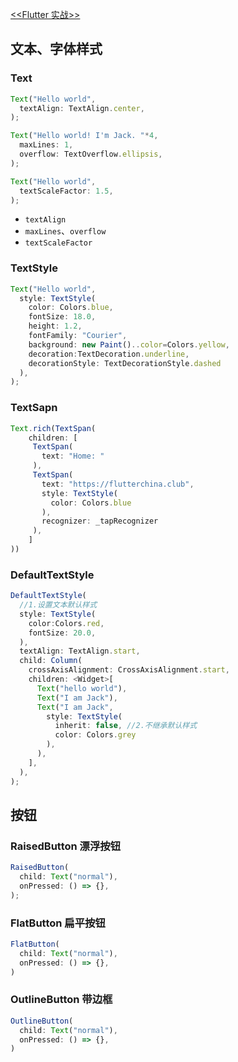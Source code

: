 [<<Flutter 实战>>](https://book.flutterchina.club)

## 文本、字体样式

### Text
```js
Text("Hello world",
  textAlign: TextAlign.center,
);

Text("Hello world! I'm Jack. "*4,
  maxLines: 1,
  overflow: TextOverflow.ellipsis,
);

Text("Hello world",
  textScaleFactor: 1.5,
);
```
- `textAlign`
- `maxLines`、`overflow`
- `textScaleFactor`

### TextStyle
```js
Text("Hello world",
  style: TextStyle(
    color: Colors.blue,
    fontSize: 18.0,
    height: 1.2,  
    fontFamily: "Courier",
    background: new Paint()..color=Colors.yellow,
    decoration:TextDecoration.underline,
    decorationStyle: TextDecorationStyle.dashed
  ),
);
```
### TextSapn
```js
Text.rich(TextSpan(
    children: [
     TextSpan(
       text: "Home: "
     ),
     TextSpan(
       text: "https://flutterchina.club",
       style: TextStyle(
         color: Colors.blue
       ),  
       recognizer: _tapRecognizer
     ),
    ]
))
```
### DefaultTextStyle
```js
DefaultTextStyle(
  //1.设置文本默认样式  
  style: TextStyle(
    color:Colors.red,
    fontSize: 20.0,
  ),
  textAlign: TextAlign.start,
  child: Column(
    crossAxisAlignment: CrossAxisAlignment.start,
    children: <Widget>[
      Text("hello world"),
      Text("I am Jack"),
      Text("I am Jack",
        style: TextStyle(
          inherit: false, //2.不继承默认样式
          color: Colors.grey
        ),
      ),
    ],
  ),
);
```

## 按钮

### RaisedButton 漂浮按钮

```js
RaisedButton(
  child: Text("normal"),
  onPressed: () => {},
);
```

### FlatButton 扁平按钮

```js
FlatButton(
  child: Text("normal"),
  onPressed: () => {},
)
```

### OutlineButton 带边框

```js
OutlineButton(
  child: Text("normal"),
  onPressed: () => {},
)
```